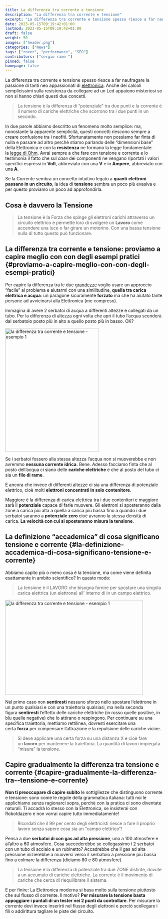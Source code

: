```yaml
---
title: La differenza tra corrente e tensione
description: "La differenza tra corrente e tensione"
excerpt: "La differenza tra corrente e tensione spesso riesce a far naufragare la passione di tanti neo appassionati di elettronica. Anche dei calcoli semplicissimi sulla resistenza da collegare ad un Led appaiono misteriosi se non si hanno chiari questi due concetti..."
date: 2023-05-15T09:19:42+01:00
lastmod: 2023-05-15T09:19:42+01:00
draft: false
weight: 50
images: ["header.png"]
categories: ["News"]
tags: ["rover", "performance", "SEO"]
contributors: ["sergio rame "]
pinned: false
homepage: false
---
```

La differenza tra corrente e tensione spesso riesce a far naufragare la passione di tanti neo appassionati di [elettronica][1]. Anche dei calcoli semplicissimi sulla resistenza da collegare ad un Led appaiono misteriosi se non si hanno chiari questi due concetti.

> La tensione è la differenza di “potenziale” tra due punti e la corrente è il numero di cariche elettriche che scorrono tra i due punti in un secondo.

In due parole abbiamo descritto un fenomeno molto semplice: ma, nonostante la apparente semplicità, questi concetti riescono sempre a creare confusione tra i neofiti. Sfortunatamente non possiamo far finta di nulla e passare ad altro perchè stiamo parlando delle “dimensioni base” della Elettronica e con la **resistenza** ne formano la legge fondamentale: la [legge di Ohm][2]. Avrai sempre a che fare con tensione e corrente e lo testimonia il fatto che sul _case_ dei componenti ne vengano riportati i valori specifici espressi in **Volt**, abbreviato con una **V** e in **Ampere**, abbreviato con una **A**.

Se la Corrente sembra un concetto intuitivo legato a **quanti** **elettroni passano in un circuito**, la idea di **tensione** sembra un poco più evasiva e per questo proviamo un poco ad approfondirla.

## Cosa è davvero la Tensione

> La tensione è la Forza che spinge gli elettroni carichi attraverso un circuito elettrico e permette loro di svolgere un **Lavoro** come accendere una luce o far girare un motorino. Con una bassa tensione nulla di tutto questo può funzionare.

## La differenza tra corrente e tensione: proviamo a capire meglio con con degli esempi pratici {#proviamo-a-capire-meglio-con-con-degli-esempi-pratici}

Per capire la differenza tra le due [grandezze][6] voglio usare un approccio “facile” al problema e aiutarmi con una similitudine, **quella tra carica elettrica e acqua**: un paragone sicuramente **forzato** ma che ha aiutato tante persone ad avvicinarsi alla Elettronica (me compreso).

Immagina di avere 2 serbatoi di acqua a differenti altezze e collegati da un tubo. Per la differenza di altezza ogni volta che apri il tubo l’acqua scenderà dal serbatoio posto più in alto a quello posto più in basso. OK?

<img decoding="async" loading="lazy" class="aligncenter" src="https://res.cloudinary.com/sebadima/image/upload/c_scale,h_394,q_80,w_300/v1579111568/001/1200px-Lappo.svg_shqwq4.png" alt="la differenza tra corrente e tensione - esempio 1" width="300" height="394" /> 

Se i serbatoi fossero alla stessa altezza l’acqua non si muoverebbe e non avremmo **nessuna corrente idrica.** Bene. Adesso facciamo finta che al posto dell’acqua ci siano delle **cariche elettriche** e che al posto del tubo ci sia un **filo di rame**.

E ancora che invece di differenti altezze ci sia una differenza di potenziale elettrico, cioè molti **elettroni concentrati in solo contenitore**.

Maggiore è la differenza di carica elettrica tra i due contenitori e maggiore sarà il **potenziale** capace di farle muovere. Gli elettroni si sposteranno dalla zone a carica più alta a quella a carica più bassa fino a quando i due serbatoi saranno a **potenziale zero** cioè avranno la stessa densità di carica. **La velocità con cui si sposteranno misura la tensione**.

## La definizione “accademica” di cosa significano tensione e corrente {#la-definizione-accademica-di-cosa-significano-tensione-e-corrente}

Abbiamo capito più o meno cosa è la tensione, ma come viene definita esattamente in ambito scientifico? In questo modo:

> La tensione è il LAVORO che bisogna fornire per spostare una singola carica elettrica (un elettrone) all&#8217; interno di in un campo elettrico.

<img decoding="async" loading="lazy" class="aligncenter" src="https://upload.wikimedia.org/wikipedia/commons/thumb/d/d9/Electrostatic_induction.svg/440px-Electrostatic_induction.svg.png" alt="la differenza tra corrente e tensione - esempio 1 " width="440" height="302" /> 

Nel primo caso non **sentiresti** nessuno sforzo nello spostare l’elettrone in un punto qualsiasi e con una traiettoria qualsiasi, ma nella seconda figura **sentiresti** l’effetto delle cariche elettriche (in rosso quelle positive, in blu quelle negative) che lo attirano o respingono. Per continuare su una specifica traiettoria, mettiamo rettilinea, dovresti esercitare una certa **forza** per compensare l’attrazione e la repulsione delle cariche vicine.

> Si deve applicare una certa forza su una distanza X e cioè fare un **lavoro** per mantenere la traiettoria. La quantità di lavoro impiegata “misura” la tensione.

## Capire gradualmente la differenza tra tensione e corrente {#capire-gradualmente-la-differenza-tra--tensione-e-corrente}

**Non ti preoccupare di capire subito** le sottigliezze che distinguono corrente e tensione: sono come le regole della grammatica italiana: tutti noi le applichiamo senza ragionarci sopra, perchè con la pratica ci sono diventate naturali. Ti accadrà lo stesso con la Elettronica, se insisterai con Robotdazero e non vorrai capire tutto immediatamente!

> Ricordati che il 99 per cento degli elettricisti riesce a fare il proprio lavoro senza sapere cosa sia un “campo elettrico”!

Pensa a due **serbatoi di con gas ad alta pressione**, uno a 100 atmosfere e al’altro a 60 atmosfere. Cosa succederebbe se collegassimo i 2 serbatoi con un tubo di acciaio e un rubinetto? Accadrebbe che il gas ad alta pressione inizierebbe a muoversi verso il serbatoio a pressione più bassa fino a colmare la differenza (diciamo 80 e 80 atmosfere).

> La tensione è la differenza di potenziale tra due ZONE distinte, dovute a un accumulo di cariche elettriche. La corrente è il movimento di cariche che cerca di riequilibrare il sistema.

E per finire: La Elettronica moderna si basa molto sulla tensione piuttosto che sul flusso di corrente. Il motivo? **Per misurare la tensione basta appoggiare i puntali di un tester nei 2 punti da controllare**. Per misurare la corrente devi invece inserirti nel flusso degli elettroni e perciò scollegare i fili o addirittura tagliare le piste del circuito.

 [1]: https://www.robotdazero.it/standard/elettronica/
 [2]: https://it.wikipedia.org/wiki/Legge_di_Ohm
 [3]: https://www.robotdazero.it/blog/la-guida-definitiva-per-scegliere-il-tuo-arduino/
 [4]: https://www.robotdazero.it/blog/come-leggere-la-temperatura-ambientale-con-arduino/
 [5]: https://www.robotdazero.it/blog/pilotare-un-motore-elettrico-con-arduino/
 [6]: https://it.wikipedia.org/wiki/Grandezza_fisica
